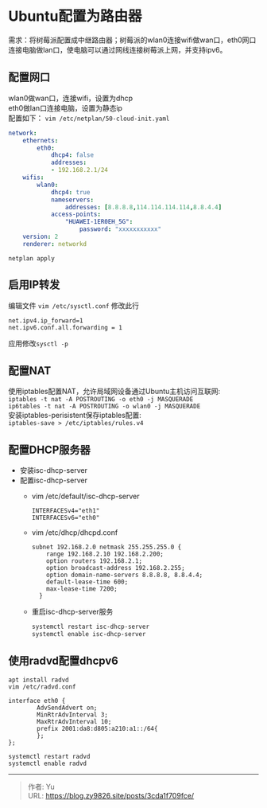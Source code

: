 # Ubuntu配置为路由器


<!--more-->

需求：将树莓派配置成中继路由器；树莓派的wlan0连接wifi做wan口，eth0网口连接电脑做lan口，使电脑可以通过网线连接树莓派上网，并支持ipv6。   
## 配置网口
wlan0做wan口，连接wifi，设置为dhcp    
eth0做lan口连接电脑，设置为静态ip   
配置如下：
`vim /etc/netplan/50-cloud-init.yaml`
``` yaml
network:
    ethernets:
        eth0:
            dhcp4: false
            addresses:
            - 192.168.2.1/24
    wifis:
        wlan0:
            dhcp4: true
            nameservers:
                addresses: [8.8.8.8,114.114.114.114,8.8.4.4]
            access-points:
                "HUAWEI-1ER0EH_5G":
                    password: "xxxxxxxxxxx"
    version: 2
    renderer: networkd
```
`netplan apply`   

## 启用IP转发
编辑文件 `vim /etc/sysctl.conf`
修改此行 
``` 
net.ipv4.ip_forward=1
net.ipv6.conf.all.forwarding = 1
```
应用修改`sysctl -p`

## 配置NAT
使用iptables配置NAT，允许局域网设备通过Ubuntu主机访问互联网:    
`iptables -t nat -A POSTROUTING -o eth0 -j MASQUERADE`  
`ip6tables -t nat -A POSTROUTING -o wlan0 -j MASQUERADE`   
安装iptables-perisistent保存iptables配置:    
`iptables-save > /etc/iptables/rules.v4`


## 配置DHCP服务器
- 安装isc-dhcp-server
- 配置isc-dhcp-server
  - vim /etc/default/isc-dhcp-server
    ```
    INTERFACESv4="eth1"
    INTERFACESv6="eth0"
    ```

  - vim /etc/dhcp/dhcpd.conf
    ``` 
    subnet 192.168.2.0 netmask 255.255.255.0 {
        range 192.168.2.10 192.168.2.200;
        option routers 192.168.2.1;
        option broadcast-address 192.168.2.255;
        option domain-name-servers 8.8.8.8, 8.8.4.4;
        default-lease-time 600;
        max-lease-time 7200;
      }
    ```
  - 重启isc-dhcp-server服务
    ``` bash
    systemctl restart isc-dhcp-server
    systemctl enable isc-dhcp-server
    ```

## 使用radvd配置dhcpv6
`apt install radvd`   
`vim /etc/radvd.conf`   
```
interface eth0 {
        AdvSendAdvert on;
        MinRtrAdvInterval 3;
        MaxRtrAdvInterval 10;
        prefix 2001:da8:d805:a210:a1::/64{
        };
};
```
`systemctl restart radvd`  
`systemctl enable radvd`   

---

> 作者: Yu  
> URL: https://blog.zy9826.site/posts/3cda1f709fce/  

